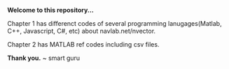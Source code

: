 **Welcome to this repository...**

Chapter 1 has differenct codes of several programming lanugages(Matlab, C++, Javascript, C#, etc) about navlab.net/nvector.

Chapter 2 has MATLAB ref codes including csv files.

**Thank you.**
~ smart guru
